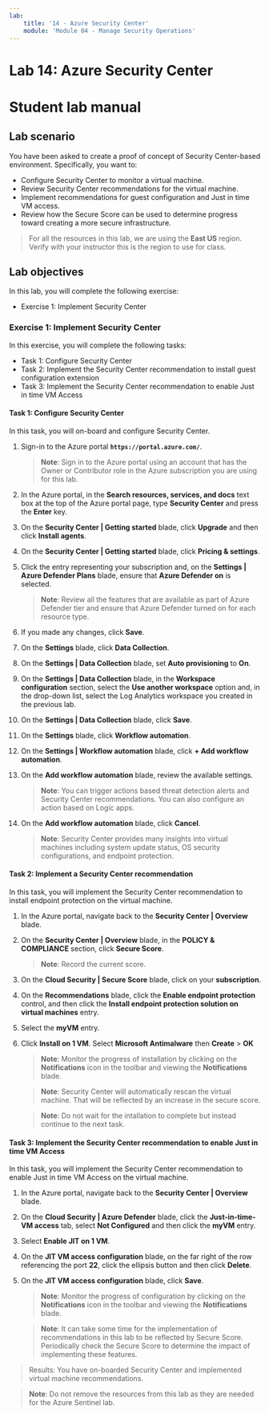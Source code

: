 ```yaml
---
lab:
    title: '14 - Azure Security Center'
    module: 'Module 04 - Manage Security Operations'
---
```


# Lab 14: Azure Security Center
# Student lab manual

## Lab scenario

You have been asked to create a proof of concept of Security Center-based environment. Specifically, you want to:

- Configure Security Center to monitor a virtual machine.
- Review Security Center recommendations for the virtual machine.
- Implement recommendations for guest configuration and Just in time VM access. 
- Review how the Secure Score can be used to determine progress toward creating a more secure infrastructure.

> For all the resources in this lab, we are using the **East US** region. Verify with your instructor this is the region to use for class. 

## Lab objectives

In this lab, you will complete the following exercise:

- Exercise 1: Implement Security Center

### Exercise 1: Implement Security Center

In this exercise, you will complete the following tasks:

- Task 1: Configure Security Center
- Task 2: Implement the Security Center recommendation to install guest configuration extension
- Task 3: Implement the Security Center recommendation to enable Just in time VM Access

#### Task 1: Configure Security Center

In this task, you will on-board and configure Security Center.

1. Sign-in to the Azure portal **`https://portal.azure.com/`**.

    >**Note**: Sign in to the Azure portal using an account that has the Owner or Contributor role in the Azure subscription you are using for this lab.

1. In the Azure portal, in the **Search resources, services, and docs** text box at the top of the Azure portal page, type **Security Center** and press the **Enter** key.

1. On the **Security Center \| Getting started** blade, click **Upgrade** and then click **Install agents**.
     
1. On the **Security Center \| Getting started** blade, click **Pricing & settings**.

1. Click the entry representing your subscription and, on the **Settings | Azure Defender Plans** blade, ensure that **Azure Defender on** is selected. 

    >**Note**: Review all the features that are available as part of Azure Defender tier and ensure that Azure Defender turned on for each resource type. 

1. If you made any changes, click **Save**.

1. On the **Settings** blade, click **Data Collection**.

1. On the **Settings \| Data Collection** blade, set **Auto provisioning** to **On**. 

1. On the **Settings \| Data Collection** blade, in the **Workspace configuration** section, select the **Use another workspace** option and, in the drop-down list, select the Log Analytics workspace you created in the previous lab. 

1. On the **Settings \| Data Collection** blade, click **Save**.

1. On the **Settings** blade, click **Workflow automation**.

1. On the **Settings \| Workflow automation** blade, click **+ Add workflow automation**.

1. On the **Add workflow automation** blade, review the available settings. 

    >**Note**: You can trigger actions based threat detection alerts and Security Center recommendations. You can also configure an action based on Logic apps. 

1. On the **Add workflow automation** blade, click **Cancel**.

    >**Note**: Security Center provides many insights into virtual machines including system update status, OS security configurations, and endpoint protection.

#### Task 2: Implement a Security Center recommendation

In this task, you will implement the Security Center recommendation to install endpoint protection on the virtual machine. 

1. In the Azure portal, navigate back to the **Security Center \| Overview** blade. 

1. On the **Security Center \| Overview** blade, in the **POLICY & COMPLIANCE** section, click **Secure Score**. 

    >**Note**: Record the current score.

1. On the **Cloud Security \| Secure Score** blade, click on your **subscription**.


1. On the **Recommendations** blade, click the **Enable endpoint protection** control, and then click the **Install endpoint protection solution on virtual machines** entry.

1. Select the **myVM** entry.

1. Click **Install on 1 VM**. Select **Microsoft Antimalware** then **Create** > **OK**


    >**Note**: Monitor the progress of installation by clicking on the **Notifications** icon in the toolbar and viewing the **Notifications** blade. 

    >**Note**: Security Center will automatically rescan the virtual machine. That will be reflected by an increase in the secure score.

    >**Note**: Do not wait for the intallation to complete but instead continue to the next task. 

#### Task 3: Implement the Security Center recommendation to enable Just in time VM Access

In this task, you will implement the Security Center recommendation to enable Just in time VM Access on the virtual machine. 

1. In the Azure portal, navigate back to the **Security Center | Overview** blade. 

1. On the **Cloud Security \| Azure Defender** blade, click the **Just-in-time- VM access** tab, select **Not Configured** and then click the **myVM** entry.

1. Select **Enable JIT on 1 VM**.

1. On the **JIT VM access configuration** blade, on the far right of the row referencing the port **22**, click the ellipsis button and then click **Delete**.

1. On the **JIT VM access configuration** blade, click **Save**.

    >**Note**: Monitor the progress of configuration by clicking on the **Notifications** icon in the toolbar and viewing the **Notifications** blade. 

    >**Note**: It can take some time for the implementation of recommendations in this lab to be reflected by Secure Score. Periodically check the Secure Score to determine the impact of implementing these features. 

> Results: You have on-boarded Security Center and implemented virtual machine recommendations. 


>**Note**: Do not remove the resources from this lab as they are needed for the Azure Sentinel lab.
